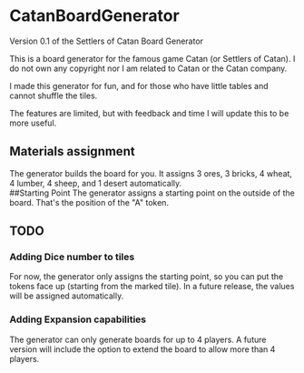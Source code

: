 # CatanBoardGenerator
Version 0.1 of the Settlers of Catan Board Generator

This is a board generator for the famous game Catan (or Settlers of Catan). I do not own any copyright nor I am related to Catan
or the Catan company. 

I made this generator for fun, and for those who have little tables and cannot shuffle the tiles. 

The features are limited, but with feedback and time I will update this to be more useful.

## Materials assignment
The generator builds the board for you. It assigns 3 ores, 3 bricks, 4 wheat, 4 lumber, 4 sheep, and 1 desert automatically.  
##Starting Point
The generator assigns a starting point on the outside of the board. That's the position of the "A" token.

## TODO
### Adding Dice number to tiles
For now, the generator only assigns the starting point, so you can put the tokens face up (starting from the marked tile).
In a future release, the values will be assigned automatically. 
### Adding Expansion capabilities
The generator can only generate boards for up to 4 players. A future version will include the option to extend the board 
to allow more than 4 players.
